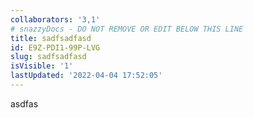 ```yaml
---
collaborators: '3,1'
# snazzyDocs - DO NOT REMOVE OR EDIT BELOW THIS LINE
title: sadfsadfasd
id: E9Z-PDI1-99P-LVG
slug: sadfsadfasd
isVisible: '1'
lastUpdated: '2022-04-04 17:52:05'
---
```

asdfas